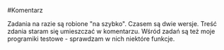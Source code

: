 #Komentarz

Zadania na razie są robione "na szybko". Czasem są dwie wersje. Treść zdania staram się umieszczać w komentarzu.
Wśród zadań są też moje programiki testowe - sprawdzam w nich niektóre funkcje.
